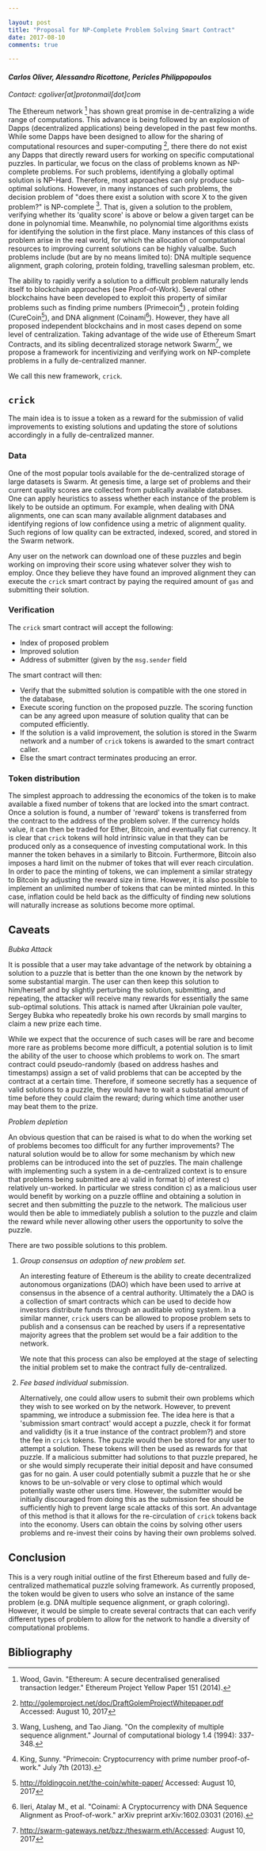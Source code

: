 ```yaml
---

layout: post
title: "Proposal for NP-Complete Problem Solving Smart Contract"
date: 2017-08-10
comments: true

---
```


#### *Carlos Oliver, Alessandro Ricottone, Pericles Philippopoulos*

*Contact: cgoliver[at]protonmail[dot]com*

The Ethereum network [^eth] has shown great promise in de-centralizing a wide range of computations. This advance is being followed by an explosion of Dapps (decentralized applications) being developed in the past few months. While some Dapps have been designed to allow for the sharing of computational resources and super-computing [^golem], there there do not exist any Dapps that directly reward users for working on specific computational puzzles. In particular, we focus on the class of problems known as NP-complete problems. For such problems, identifying a globally optimal solution is NP-Hard. Therefore, most approaches can only produce sub-optimal solutions. However, in many instances of such problems, the decision problem of "does there exist a solution with score X to the given problem?" is NP-complete [^aln]. That is, given a solution to the problem, verifying whether its 'quality score' is above or below a given target can be done in polynomial time. Meanwhile, no polynomial time algorithms exists for identifying the solution in the first place. Many instances of this class of problem arise in the real world, for which the allocation of computational resources to improving current solutions can be highly valualbe. Such problems include (but are by no means limited to): DNA multiple sequence alignment, graph coloring, protein folding, travelling salesman problem, etc.

The ability to rapidly verify a solution to a difficult problem naturally lends itself to blockchain approaches (see Proof-of-Work). Several other blockchains have been developed to exploit this property of similar problems such as finding prime numbers (Primecoin[^prime]) , protein folding (CureCoin[^cure]), and DNA alignment (Coinami[^ami]). However, they have all proposed independent blockchains and in most cases depend on some level of centralization. Taking advantage of the wide use of Ethereum Smart Contracts, and its sibling decentralized storage network Swarm[^swarm], we propose a framework for incentivizing and verifying work on NP-complete problems in a fully de-centralized manner. 

We call this new framework, `crick`.

## `crick`

The main idea is to issue a token as a reward for the submission of valid improvements to existing solutions and updating the store of solutions accordingly in a fully de-centralized manner.

### Data

One of the most popular tools available for the de-centralized storage of large datasets is Swarm. At genesis time, a large set of problems and their current quality scores are collected from publically available databases. One can apply heuristics to assess whether each instance of the problem is likely to be outside an optimum. For example, when dealing with DNA alignments, one can scan many available alignment databases and identifying regions of low confidence using a metric of alignment quality. Such regions of low quality can be extracted, indexed, scored, and stored in the Swarm network. 

Any user on the network can download one of these puzzles and begin working on improving their score using whatever solver they wish to employ. Once they believe they have found an improved alignment they can execute the `crick` smart contract by paying the required amount of `gas` and submitting their solution.

### Verification 

The `crick` smart contract will accept the following:

* Index of proposed problem
* Improved solution
* Address of submitter (given by the `msg.sender` field

The smart contract will then:

* Verify that the submitted solution is compatible with the one stored in the database, 
* Execute scoring function on the proposed puzzle. The scoring function can be any agreed upon measure of solution quality that can be computed efficiently.
* If the solution is a valid improvement, the solution is stored in the Swarm network and a number of `crick` tokens is awarded to the smart contract caller.
* Else the smart contract terminates producing an error.

### Token distribution

The simplest approach to addressing the economics of the token is to make available a fixed number of tokens that are locked into the smart contract. Once a solution is found, a number of 'reward' tokens is transferred from the contract to the address of the problem solver. If the currency holds value, it can then be traded for Ether, Bitcoin, and eventually fiat currency. It is clear that `crick` tokens will hold intrinsic value in that they can be produced only as a consequence of investing computational work. In this manner the token behaves in a similarly to Bitcoin. Furthermore, Bitcoin also imposes a hard limit on the nubmer of tokes that will ever reach circulation. In order to pace the minting of tokens, we can implement a similar strategy to Bitcoin by adjusting the reward size in time. However, it is also possible to implement an unlimited number of tokens that can be minted minted. In this case, inflation could be held back as the difficulty of finding new solutions will naturally increase as solutions become more optimal. 

## Caveats

*Bubka Attack*

It is possible that a user may take advantage of the network by obtaining a solution to a puzzle that is better than the one known by the network by some substantial margin. The user can then keep this solution to him/herself and by slightly perturbing the solution, submitting, and repeating, the attacker will receive many rewards for essentially the same sub-optimal solutions. This attack is named after Ukrainian pole vaulter, Sergey Bubka who repeatedly broke his own records by small margins to claim a new prize each time.


While we expect that the occurence of such cases will be rare and become more rare as problems become more difficult, a potential solution is to limit the ability of the user to choose which problems to work on. The smart contract could pseudo-randomly (based on address hashes and timestamps) assign a set of valid problems that can be accepted by the contract at a certain time. Therefore, if someone secretly has a sequence of valid solutions to a puzzle, they would have to wait a substatial amount of time before they could claim the reward; during which time another user may beat them to the prize. 

*Problem depletion*

An obvious question that can be raised is what to do when the working set of problems becomes too difficult for any further improvements? The natural solution would be to allow for some mechanism by which new problems can be introduced into the set of puzzles. The main challenge with implementing such a system in a de-centralized context is to ensure that problems being submitted are a) valid in format b) of interest c) relatively un-worked. In particular we stress condition c) as a malicious user would benefit by working on a puzzle offline and obtaining a solution in secret and then submitting the puzzle to the network. The malicious user would then be able to immediately publish a solution to the puzzle and claim the reward while never allowing other users the opportunity to solve the puzzle.

There are two possible solutions to this problem.

1. *Group consensus on adoption of new problem set.*
	
	An interesting feature of Ethereum is the ability to create decentralized autonomous organizations (DAO) which have been used to arrive at consensus in the absence of a central authority. Ultimately the a DAO is a collection of smart contracts which can be used to decide how investors distribute funds through an auditable voting system. In a similar manner, `crick` users can be allowed to propose problem sets to publish and a consensus can be reached by users if a representative majority agrees that the problem set would be a fair addition to the network.
	
	We note that this process can also be employed at the stage of selecting the initial problem set to make the contract fully de-centralized. 

2. *Fee based individual submission.*

	Alternatively, one could allow users to submit their own problems which they wish to see worked on by the network. However, to prevent spamming, we introduce a submission fee. The idea here is that a 'submission smart contract' would accept a puzzle, check it for format and valididty (is it a true instance of the contract problem?) and store the fee in `crick` tokens. The puzzle would then be stored for any user to attempt a solution. These tokens will then be used as rewards for that puzzle. If a malicious submitter had solutions to that puzzle prepared, he or she would simply recuperate their initial deposit and have consumed gas for no gain. A user could potentially submit a puzzle that he or she knows to be un-solvable or very close to optimal which would potentially waste other users time. However, the submitter would be initially discouraged from doing this as the submission fee should be sufficiently high to prevent large scale attacks of this sort. An advantage of this method is that it allows for the re-circulation of `crick` tokens back into the economy. Users can obtain the coins by solving other users problems and re-invest their coins by having their own problems solved.

## Conclusion

This is a very rough initial outline of the first Ethereum based and fully de-centralized mathematical puzzle solving framework. As currently proposed, the token would be given to users who solve an instance of the same problem (e.g. DNA multiple sequence alignment, or graph coloring). However, it would be simple to create several contracts that can each verify different types of problem to allow for the network to handle a diversity of computational problems. 

## Bibliography

[^aln]: Wang, Lusheng, and Tao Jiang. "On the complexity of multiple sequence alignment." Journal of computational biology 1.4 (1994): 337-348.
[^eth]: Wood, Gavin. "Ethereum: A secure decentralised generalised transaction ledger." Ethereum Project Yellow Paper 151 (2014).
[^prime]: King, Sunny. "Primecoin: Cryptocurrency with prime number proof-of-work." July 7th (2013).
[^cure]: http://foldingcoin.net/the-coin/white-paper/ Accessed: August 10, 2017
[^ami]: Ileri, Atalay M., et al. "Coinami: A Cryptocurrency with DNA Sequence Alignment as Proof-of-work." arXiv preprint arXiv:1602.03031 (2016).
[^swarm]: http://swarm-gateways.net/bzz:/theswarm.eth/Accessed: August 10, 2017 
[^golem]: http://golemproject.net/doc/DraftGolemProjectWhitepaper.pdf Accessed: August 10, 2017
